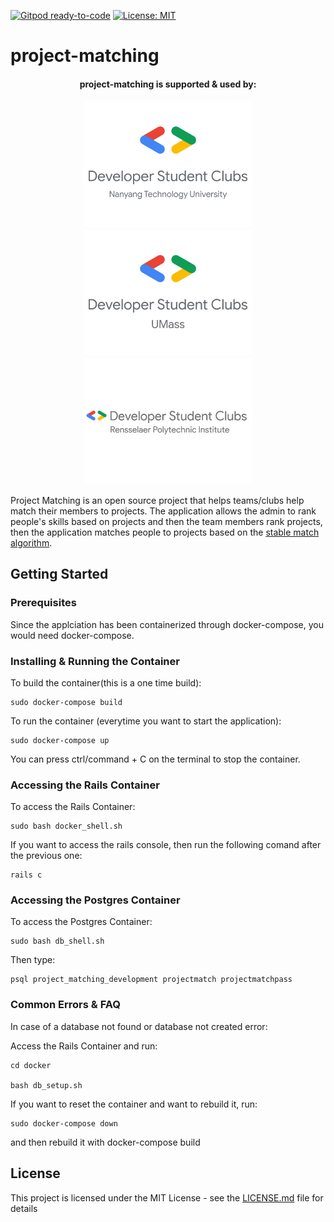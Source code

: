 [![Gitpod ready-to-code](https://img.shields.io/badge/Gitpod-ready--to--code-blue?logo=gitpod)](https://gitpod.io/#https://github.com/dsc-umass/project-matching)
[![License: MIT](https://img.shields.io/badge/License-MIT-yellow.svg)](https://opensource.org/licenses/MIT)

# project-matching

<!-- [![Build Status](https://travis-ci.org/abhinavtripathy/XAuth.svg?branch=master)](https://travis-ci.org/abhinavtripathy/XAuth) -->

<div><p align="center">
<center><h4>project-matching is supported & used by:</h4><a href="https://www.linkedin.com/company/dscntu/"><img width="270" src="assets/dsc_ntu.png" target="_blank"></a>
<a href="https://umassdsc.com/" target="_blank"><img width="270" src="assets/dsc_umass.jpg"></a>
<a href="http://www.dsc-rpi.club/" target="_blank"><img width="270" src="assets/dsc_rpi.png"></a>
</center></p></div>

Project Matching is an open source project that helps teams/clubs help match their members to projects. The application allows the admin to rank people's skills based on projects and then the team members rank projects, then the application matches people to projects based on the [stable match algorithm](https://en.wikipedia.org/wiki/Stable_marriage_problem). 

## Getting Started

### Prerequisites

Since the applciation has been containerized through docker-compose, you would need docker-compose.

### Installing & Running the Container

To build the container(this is a one time build):

```
sudo docker-compose build
```

To run the container (everytime you want to start the application):

```
sudo docker-compose up
```

You can press ctrl/command + C on the terminal to stop the container.

### Accessing the Rails Container

To access the Rails Container:

```
sudo bash docker_shell.sh
```
If you want to access the rails console, then run the following comand after the previous one:

```
rails c
```

### Accessing the Postgres Container

To access the Postgres Container:

```
sudo bash db_shell.sh
```

Then type:

```
psql project_matching_development projectmatch projectmatchpass
```

### Common Errors & FAQ

In case of a database not found or database not created error:

Access the Rails Container and run:

```
cd docker

bash db_setup.sh
```

If you want to reset the container and want to rebuild it, run:

```
sudo docker-compose down
```

and then rebuild it with docker-compose build

<!-- 
### Installing

```
yarn install

yarn start
``` -->
<!-- 
## Deployment

Add additional notes about how to deploy this on a live system

## Built With

* [Dropwizard](http://www.dropwizard.io/1.0.2/docs/) - The web framework used
* [Maven](https://maven.apache.org/) - Dependency Management
* [ROME](https://rometools.github.io/rome/) - Used to generate RSS Feeds -->


<!-- 
## Authors

* **Billie Thompson** - *Initial work* - [PurpleBooth](https://github.com/PurpleBooth)

See also the list of [contributors](https://github.com/your/project/contributors) who participated in this project. -->

## License

This project is licensed under the MIT License - see the [LICENSE.md](LICENSE.md) file for details

<!-- ## Acknowledgments

* Hat tip to anyone whose code was used
* Inspiration
* etc -->

